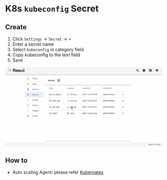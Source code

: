 # K8s `kubeconfig` Secret

## Create

1. Click `Settings` -> `Secret` -> `+`
2. Enter a secret name
3. Select `Kubeconfig` in category field
4. Copy kubeconfig to the text field
5. Save

![create ssh rsa](../../_images/secret/create_kubeconfig.gif)

## How to

- Auto scaling Agent: please refer [Kubernates](en/agents/k8s_host.md#auto-scalling-on-k8s-cluster)